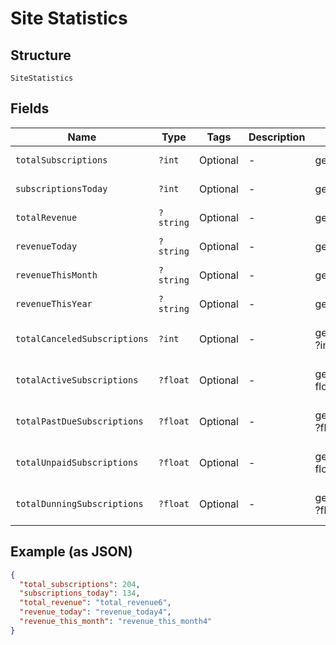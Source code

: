 
# Site Statistics

## Structure

`SiteStatistics`

## Fields

| Name | Type | Tags | Description | Getter | Setter |
|  --- | --- | --- | --- | --- | --- |
| `totalSubscriptions` | `?int` | Optional | - | getTotalSubscriptions(): ?int | setTotalSubscriptions(?int totalSubscriptions): void |
| `subscriptionsToday` | `?int` | Optional | - | getSubscriptionsToday(): ?int | setSubscriptionsToday(?int subscriptionsToday): void |
| `totalRevenue` | `?string` | Optional | - | getTotalRevenue(): ?string | setTotalRevenue(?string totalRevenue): void |
| `revenueToday` | `?string` | Optional | - | getRevenueToday(): ?string | setRevenueToday(?string revenueToday): void |
| `revenueThisMonth` | `?string` | Optional | - | getRevenueThisMonth(): ?string | setRevenueThisMonth(?string revenueThisMonth): void |
| `revenueThisYear` | `?string` | Optional | - | getRevenueThisYear(): ?string | setRevenueThisYear(?string revenueThisYear): void |
| `totalCanceledSubscriptions` | `?int` | Optional | - | getTotalCanceledSubscriptions(): ?int | setTotalCanceledSubscriptions(?int totalCanceledSubscriptions): void |
| `totalActiveSubscriptions` | `?float` | Optional | - | getTotalActiveSubscriptions(): ?float | setTotalActiveSubscriptions(?float totalActiveSubscriptions): void |
| `totalPastDueSubscriptions` | `?float` | Optional | - | getTotalPastDueSubscriptions(): ?float | setTotalPastDueSubscriptions(?float totalPastDueSubscriptions): void |
| `totalUnpaidSubscriptions` | `?float` | Optional | - | getTotalUnpaidSubscriptions(): ?float | setTotalUnpaidSubscriptions(?float totalUnpaidSubscriptions): void |
| `totalDunningSubscriptions` | `?float` | Optional | - | getTotalDunningSubscriptions(): ?float | setTotalDunningSubscriptions(?float totalDunningSubscriptions): void |

## Example (as JSON)

```json
{
  "total_subscriptions": 204,
  "subscriptions_today": 134,
  "total_revenue": "total_revenue6",
  "revenue_today": "revenue_today4",
  "revenue_this_month": "revenue_this_month4"
}
```

